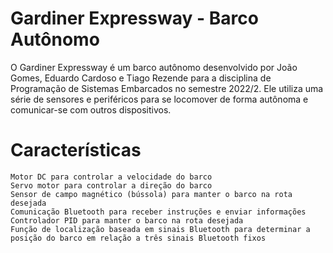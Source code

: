 # Gardiner Expressway - Barco Autônomo

O Gardiner Expressway é um barco autônomo desenvolvido por João Gomes, Eduardo Cardoso e Tiago Rezende para a disciplina de Programação de Sistemas Embarcados no semestre 2022/2. Ele utiliza uma série de sensores e periféricos para se locomover de forma autônoma e comunicar-se com outros dispositivos.
# Características

    Motor DC para controlar a velocidade do barco
    Servo motor para controlar a direção do barco
    Sensor de campo magnético (bússola) para manter o barco na rota desejada
    Comunicação Bluetooth para receber instruções e enviar informações
    Controlador PID para manter o barco na rota desejada
    Função de localização baseada em sinais Bluetooth para determinar a posição do barco em relação a três sinais Bluetooth fixos
